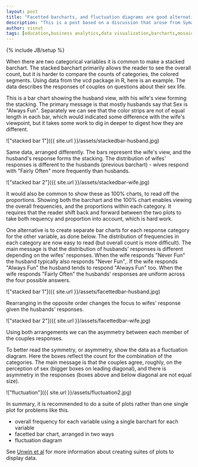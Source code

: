 ```yaml
---
layout: post
title: "Facetted barcharts, and fluctuation diagrams are good alternatives to stacked barcharts"
description: "This is a post based on a discussion that arose from Symantha Tyner's summer internship work"
author: visnut
tags: [education,business analytics,data visualization,barcharts,mosaic plots,facetting]
---
```


{% include JB/setup %}

When there are two categorical variables it is common to make a stacked barchart. The stacked barchart primarily allows the reader to see the overall count, but it is harder to compare the counts of categories, the colored segments. Using data from the vcd package in R, here is an example. The data describes the responses of couples on questions about their sex life.

This is a bar chart showing the husband view, with his wife's view forming the stacking. The primary message is that mostly husbands say that Sex is "Always Fun".  Separately we can see that the color strips are not of equal length in each bar, which would indicated some difference with the wife's viewpoint, but it takes some work to dig in deeper to digest how they are different.

!["stacked bar 1"]({{ site.url }}/assets/stackedbar-husband.jpg)

Same data, arranged differently. The bars represent the wife's view, and the husband's response forms the stacking. The distribution of wifes' responses is different to the husbands (previous barchart) - wives respond with "Fairly Often" more frequently than husbands.

!["stacked bar 2"]({{ site.url }}/assets/stackedbar-wife.jpg)

It would also be common to show these as 100% charts, to read off the proportions. Showing both the barchart and the 100% chart enables viewing the overall frequencies, and the proportions within each category. It requires that the reader shift back and forward between the two plots to take both requency and proportion into account, which is hard work. 

One alternative is to create separate bar charts for each response category for the other variable, as done below. The distribution of frequencies in each category are now easy to read (but overall count is more difficult). The main message is that the distribution of husbands' responses is different depending on the wifes' responses. When the wife responds "Never Fun" the husband typically also responds "Never Fun",. If the wife responds "Always Fun" the husband tends to respond "Always Fun" too. When the wife responds "Fairly Often" the husbands' responses are uniform across the four possible answers.

!["stacked bar 1"]({{ site.url }}/assets/facettedbar-husband.jpg)

Rearranging in the opposite order changes the focus to wifes' response given the husbands' responses. 

!["stacked bar 2"]({{ site.url }}/assets/facettedbar-wife.jpg)

Using both arrangements we can the asymmetry between each member of the couples responses. 

To better read the symmetry, or asymmetry, show the data as a fluctuation diagram. Here the boxes reflect the count for the combination of the categories. The main message is that the couples agree, roughly, on the perception of sex (bigger boxes on leading diagonal), and there is asymmetry in the responses (boxes above and below diagonal are not equal size). 

!["fluctuation"]({{ site.url }}/assets/fluctuation2.jpg)

In summary, it is recommended to do a suite of plots rather than one single plot for problems like this. 

- overall frequency for each variable using a single barchart for each variable
- facetted bar chart, arranged in two ways
- fluctuation diagram 

See [Unwin et al](http://journal.r-project.org/archive/2013-1/hofmann-unwin-cook.pdf) for more information about creating suites of plots to display data.
